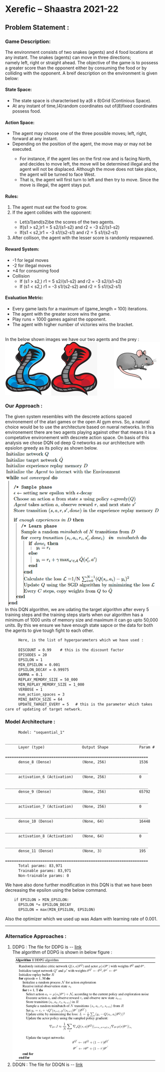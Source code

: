 <h1>Xerefic – Shaastra 2021-22</h1>

<h2>Problem Statement :</h2>

<h3>Game Description:</h3>
  
The environment consists of two snakes (agents) and 4 food locations at any instant. The snakes (agents) can move in three directions; namely left, right or straight ahead. The objective of the game is to possess a greater score than the opponent either by consuming the food or by colliding with the opponent.
A breif description on the environment is given below:
<h4>State Space:</h4>
  <ul>
    <li>The state space is characterised by a(8 x 8)Grid (Continious Space).</li>
    <li>At any instant of time,(4)random coordinates out of(8)fixed coordinates possess food.</li>
  </ul>
<h4>Action Space:</h4>
  <ul>
    <li>The agent may choose one of the three possible moves; left, right, forward at any instant.</li>
    <li>Depending on the position of the agent, the move may or may not be executed.</li>
  <ul>
        <li>For instance, if the agent lies on the first row and is facing North, and decides to move left, the move will be determined illegal and the agent will not be displaced. Although the move does not take place, the agent will be turned to face West.</li>
        <li>That is, the agent will first turn to left and then try to move. Since the move is illegal, the agent stays put.</li>
  </ul>
  </ul>
<h4>Rules:</h4>
  <ol>
    <li>The agent must eat the food to grow.</li>
    <li>If the agent collides with the opponent:</li>
      <ul>
        <li>Let(s1)and(s2)be the scores of the two agents.</li>
        <li>If(s1 > s2,)r1 = 5 s2/(s1-s2) and r2 = -3 s2/(s1-s2)</li>
        <li>If(s1 < s2,)r1 = -3 s1/(s2-s1) and r2 = 5 s1/(s2-s1)</li>
    </ul>
    <li>After collison, the agent with the lesser score is randomly respawned.</li>
  </ol>
<h4>Reward System:</h4>
  <ul>
    <li>-1 for legal moves</li>
    <li>-2 for illegal moves</li>
    <li>+4 for consuming food</li>
    <li>Collision
      <ul>
      <li>If (s1 > s2,) r1 = 5 s2/(s1-s2) and r2 = -3 s2/(s1-s2)</li>
      <li>If (s1 < s2,) r1 = -3 s1/(s2-s2) and r2 = 5 s1/(s2-s1)</li>
      </ul></li>
  </ul>
<h4>Evaluation Metric:</h4>
  <ul>
    <li>Every game lasts for a maximum of (game_length = 100) iterations.</li>
    <li>The agent with the greater score wins the game.</li>
    <li>Play runs = 1000 games against the opponent.</li>
    <li>The agent with higher number of victories wins the bracket.</li>
  </ul>
  
<br>
In the below shown images we have our two agents and the prey : <br>
<img src = "https://github.com/AYUSH-ISHAN/Xerefic_2021-2022/blob/main/agentA.png" align ="left"/><img src ="https://github.com/AYUSH-ISHAN/Xerefic_2021-2022/blob/main/agentB.png" align ="center"/><img src = "https://github.com/AYUSH-ISHAN/Xerefic_2021-2022/blob/main/prey.png" align = "right"/>
<h3>Our Approach :</h3>

The given system resembles with the descrete actions spaced environement of the atari games or the open AI gym envs. So, a natural choice would be to use the architecture based on nueral networks. In this environement there are two agents playing against other that means it is a competative environement with descrete action space. On basis of this analysis we chose DQN od deep Q networks as our architecture with epsiolon greedy as its policy as shown below.<br>
<img src = "https://github.com/AYUSH-ISHAN/Xerefic_2021-2022/blob/main/DQN.png">
<br>In this DQN algorithm, we are udating the target algorithm after every 5 training steps and the training steps starts when our algorithm has a minimum of 1000 units of memory size and maximum it can go upto 50,000 units. By this we ensure we have enough state sapce or the data for both the agents to give tough fight to each other. 

          Here, is the list of hyperparameters which we have used : 

          DISCOUNT = 0.99    # this is the discount factor
          EPISODES = 20
          EPSILON = 1
          MIN_EPSILON = 0.001
          EPSILON_DECAY = 0.99975
          GAMMA = 0.1
          REPLAY_MEMORY_SIZE = 50_000
          MIN_REPLAY_MEMORY_SIZE = 1_000
          VERBOSE = 1
          num_action_spaces = 3
          MINI_BATCH_SIZE = 64
          UPDATE_TARGET_EVERY = 5   # this is the parameter which takes care of updating of target network.


<h3>Model Architecture :</h3>

          Model: "sequential_1"
          _________________________________________________________________
          Layer (type)                 Output Shape              Param #   
          =================================================================
          dense_8 (Dense)              (None, 256)               1536      
          _________________________________________________________________
          activation_6 (Activation)    (None, 256)               0         
          _________________________________________________________________
          dense_9 (Dense)              (None, 256)               65792     
          _________________________________________________________________
          activation_7 (Activation)    (None, 256)               0         
          _________________________________________________________________
          dense_10 (Dense)             (None, 64)                16448     
          _________________________________________________________________
          activation_8 (Activation)    (None, 64)                0         
          _________________________________________________________________
          dense_11 (Dense)             (None, 3)                 195       
          =================================================================
          Total params: 83,971
          Trainable params: 83,971
          Non-trainable params: 0


We have also done further modification in this DQN is that we have been decreasing the epsilon using the below command.

        if EPSILON > MIN_EPSILON:
          EPSILON *= EPSILON_DECAY
          EPSILON = max(MIN_EPSILON, EPSILON)

Also the optimizer which we used up was Adam with learning rate of 0.001.

***************************************************

<h3>Alternatice Approaches :</h3>

1. DDPG : The file for DDPG is -- <a href = 'https://github.com/AYUSH-ISHAN/Xerefic_2021-2022/blob/main/ddpg_test.py'>link</a><br>
   The algorithm of DDPG is shown in below figure : <br>
   <img src = "https://github.com/AYUSH-ISHAN/Xerefic_2021-2022/blob/main/DDPG.png" align = "center"/><br>
3. DDQN : The file for DDQN is -- <a href = 'https://github.com/AYUSH-ISHAN/Xerefic_2021-2022/blob/main/ddqn.py'>link</a>



